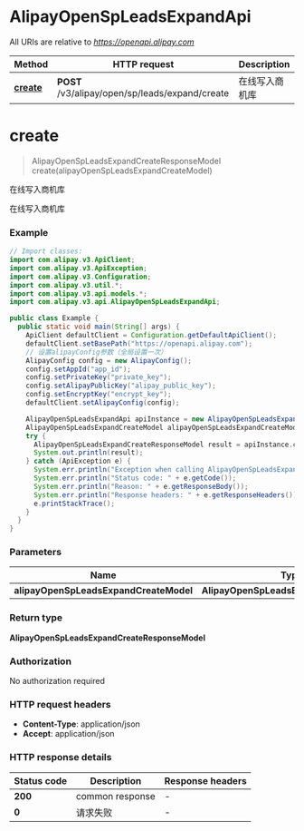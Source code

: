 # AlipayOpenSpLeadsExpandApi

All URIs are relative to *https://openapi.alipay.com*

| Method | HTTP request | Description |
|------------- | ------------- | -------------|
| [**create**](AlipayOpenSpLeadsExpandApi.md#create) | **POST** /v3/alipay/open/sp/leads/expand/create | 在线写入商机库 |


<a name="create"></a>
# **create**
> AlipayOpenSpLeadsExpandCreateResponseModel create(alipayOpenSpLeadsExpandCreateModel)

在线写入商机库

在线写入商机库

### Example
```java
// Import classes:
import com.alipay.v3.ApiClient;
import com.alipay.v3.ApiException;
import com.alipay.v3.Configuration;
import com.alipay.v3.util.*;
import com.alipay.v3.api.models.*;
import com.alipay.v3.api.AlipayOpenSpLeadsExpandApi;

public class Example {
  public static void main(String[] args) {
    ApiClient defaultClient = Configuration.getDefaultApiClient();
    defaultClient.setBasePath("https://openapi.alipay.com");
    // 设置alipayConfig参数（全局设置一次）
    AlipayConfig config = new AlipayConfig();
    config.setAppId("app_id");
    config.setPrivateKey("private_key");
    config.setAlipayPublicKey("alipay_public_key");
    config.setEncryptKey("encrypt_key");
    defaultClient.setAlipayConfig(config);

    AlipayOpenSpLeadsExpandApi apiInstance = new AlipayOpenSpLeadsExpandApi(defaultClient);
    AlipayOpenSpLeadsExpandCreateModel alipayOpenSpLeadsExpandCreateModel = new AlipayOpenSpLeadsExpandCreateModel(); // AlipayOpenSpLeadsExpandCreateModel | 
    try {
      AlipayOpenSpLeadsExpandCreateResponseModel result = apiInstance.create(alipayOpenSpLeadsExpandCreateModel);
      System.out.println(result);
    } catch (ApiException e) {
      System.err.println("Exception when calling AlipayOpenSpLeadsExpandApi#create");
      System.err.println("Status code: " + e.getCode());
      System.err.println("Reason: " + e.getResponseBody());
      System.err.println("Response headers: " + e.getResponseHeaders());
      e.printStackTrace();
    }
  }
}
```

### Parameters

| Name | Type | Description  | Notes |
|------------- | ------------- | ------------- | -------------|
| **alipayOpenSpLeadsExpandCreateModel** | **AlipayOpenSpLeadsExpandCreateModel**|  | [optional] |

### Return type

**AlipayOpenSpLeadsExpandCreateResponseModel**

### Authorization

No authorization required

### HTTP request headers

 - **Content-Type**: application/json
 - **Accept**: application/json

### HTTP response details
| Status code | Description | Response headers |
|-------------|-------------|------------------|
| **200** | common response |  -  |
| **0** | 请求失败 |  -  |


